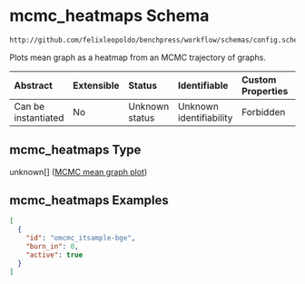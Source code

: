 # mcmc_heatmaps Schema

```txt
http://github.com/felixleopoldo/benchpress/workflow/schemas/config.schema.json#/properties/benchmark_setup/properties/evaluation/properties/mcmc_heatmaps
```

Plots mean graph as a heatmap from an MCMC trajectory of graphs.

| Abstract            | Extensible | Status         | Identifiable            | Custom Properties | Additional Properties | Access Restrictions | Defined In                                                       |
| :------------------ | :--------- | :------------- | :---------------------- | :---------------- | :-------------------- | :------------------ | :--------------------------------------------------------------- |
| Can be instantiated | No         | Unknown status | Unknown identifiability | Forbidden         | Allowed               | none                | [config.schema.json*](config.schema.json "open original schema") |

## mcmc_heatmaps Type

unknown\[] ([MCMC mean graph plot](config-definitions-mcmc-mean-graph-plot.md))

## mcmc_heatmaps Examples

```json
[
  {
    "id": "omcmc_itsample-bge",
    "burn_in": 0,
    "active": true
  }
]
```
